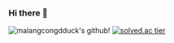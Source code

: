 ### Hi there 👋
![malangcongdduck's github!](https://github-readme-stats.vercel.app/api?username=malangcongdduck&show_icons=true)
[![solved.ac tier](http://mazassumnida.wtf/api/generate_badge?boj=malangcongdduck)](https://solved.ac/malangcongdduck)
<!--
**malangcongdduck/malangcongdduck** is a ✨ _special_ ✨ repository because its `README.md` (this file) appears on your GitHub profile.

Here are some ideas to get you started:

- 🔭 I’m currently working on ...
- 🌱 I’m currently learning ...
- 👯 I’m looking to collaborate on ...
- 🤔 I’m looking for help with ...
- 💬 Ask me about ...
- 📫 How to reach me: ...
- 😄 Pronouns: ...
- ⚡ Fun fact: ...
-->
